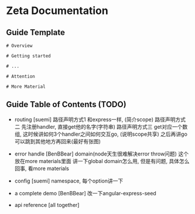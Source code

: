 # Zeta Documentation


## Guide Template

```
# Overview

# Getting started

# ...

# Attention

# More Material 
```


## Guide Table of Contents (TODO)




- routing                                                 [suemi]
路径声明方式1
和express一样, (简介scope)
路径声明方式二
先注册handler, 直接get他的名字(字符串)
路径声明方式三
get对应一个数组, 这时候讲如何3个handler之间如何交互go, (说明scope共享)
之后再讲go可以跳到其他地方再回来(最好有张图)






- error handle                                           [BenBBear]
domain(node天生很难解决error throw问题) 这个放在more materials里面
讲一下global domain怎么用, 但是有问题, 具体怎么回事, 看more materials

- config                                                 [suemi]
namespace, 每个option讲一下


- a complete demo                                        [BenBBear]
改一下angular-express-seed

- api reference                                          [all together]  
